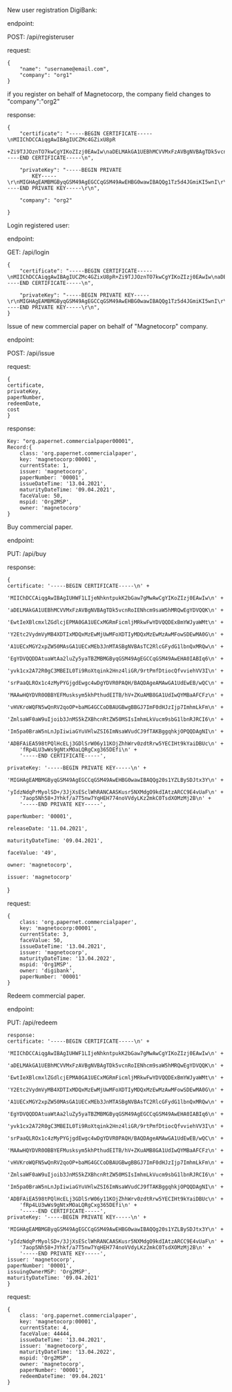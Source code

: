 New user registration DigiBank:

endpoint:

POST: /api/registeruser

request:

    {
        "name": "username@email.com",
        "company": "org1"
    }

if you register on behalf of Magnetocorp, the company field changes to "company":"org2"

response:

    {
        "certificate": "-----BEGIN CERTIFICATE-----\nMIIChDCCAiqgAwIBAgIUCZMc4GZixU8pR
            +Zi9TJJOznTO7kwCgYIKoZIzj0EAwIw\naDELMAkGA1UEBhMCVVMxFzAVBgNVBAgTDk5vcnRoIENhcm9saW5hMRQwEgYDVQQK\nEwtIeXBlcmxlZGdlcjEPMA0GA1UECxMGRmFicmljMRkwFwYDVQQDExBmYWJyaWMt\nY2Etc2VydmVyMB4XDTIxMDQxMjEzMDUwMFoXDTIyMDQxMjEzMTAwMFowSDEwMA0G\nA1UECxMGY2xpZW50MAsGA1UECxMEb3JnMjASBgNVBAsTC2RlcGFydG1lbnQxMRQw\nEgYDVQQDDAtzYW1AdXNhLmNvbTBZMBMGByqGSM49AgEGCCqGSM49AwEHA0IABA8t\n+qEAwl5r6JoKePH+Nptro9mAMHcTGpfYUN1p/WIgvb84yyYgE8g5ru+zJYkFe95X\nk06wdEI1JznK8fD8LK2jgdEwgc4wDgYDVR0PAQH/BAQDAgeAMAwGA1UdEwEB/wQC\nMAAwHQYDVR0OBBYEFAqJbOsHtyI05lvgD2/FcUfgBf6EMB8GA1UdIwQYMBaAFMK0\nKN2qTswAY+B9TUYvLXR/Xdl8MG4GCCoDBAUGBwgBBGJ7ImF0dHJzIjp7ImhmLkFm\nZmlsaWF0aW9uIjoib3JnMi5kZXBhcnRtZW50MSIsImhmLkVucm9sbG1lbnRJRCI6\nInNhbUB1c2EuY29tIiwiaGYuVHlwZSI6ImNsaWVudCJ9fTAKBggqhkjOPQQDAgNI\nADBFAiEAyZeL9X3UO1ctYkE4hZqWBbhIgcLVR0aVMTy4j3DD+rACIB2zuRodsUqI\nXtbUrsG8Io1oHfAPCmwz93ZbYSilGuSy\n-----END CERTIFICATE-----\n",

        "privateKey": "-----BEGIN PRIVATE 
            KEY-----\r\nMIGHAgEAMBMGByqGSM49AgEGCCqGSM49AwEHBG0wawIBAQQg1Tz5d4JGmiKI5wnI\r\nrXSu2VwrQ13XdV7NMP0/vIvzvKmhRANCAAQPLfqhAMJea+iaCnjx/jaba6PZgDB3\r\nExqX2FDdaf1iIL2/OMsmIBPIOa7vsyWJBXveV5NOsHRCNSc5yvHw/Cyt\r\n-----END PRIVATE KEY-----\r\n",

        "company": "org2"

    }

Login registered user:

endpoint:

GET: /api/login

    {
        "certificate": "-----BEGIN CERTIFICATE-----\nMIIChDCCAiqgAwIBAgIUCZMc4GZixU8pR+Zi9TJJOznTO7kwCgYIKoZIzj0EAwIw\naDELMAkGA1UEBhMCVVMxFzAVBgNVBAgTDk5vcnRoIENhcm9saW5hMRQwEgYDVQQK\nEwtIeXBlcmxlZGdlcjEPMA0GA1UECxMGRmFicmljMRkwFwYDVQQDExBmYWJyaWMt\nY2Etc2VydmVyMB4XDTIxMDQxMjEzMDUwMFoXDTIyMDQxMjEzMTAwMFowSDEwMA0G\nA1UECxMGY2xpZW50MAsGA1UECxMEb3JnMjASBgNVBAsTC2RlcGFydG1lbnQxMRQw\nEgYDVQQDDAtzYW1AdXNhLmNvbTBZMBMGByqGSM49AgEGCCqGSM49AwEHA0IABA8t\n+qEAwl5r6JoKePH+Nptro9mAMHcTGpfYUN1p/WIgvb84yyYgE8g5ru+zJYkFe95X\nk06wdEI1JznK8fD8LK2jgdEwgc4wDgYDVR0PAQH/BAQDAgeAMAwGA1UdEwEB/wQC\nMAAwHQYDVR0OBBYEFAqJbOsHtyI05lvgD2/FcUfgBf6EMB8GA1UdIwQYMBaAFMK0\nKN2qTswAY+B9TUYvLXR/Xdl8MG4GCCoDBAUGBwgBBGJ7ImF0dHJzIjp7ImhmLkFm\nZmlsaWF0aW9uIjoib3JnMi5kZXBhcnRtZW50MSIsImhmLkVucm9sbG1lbnRJRCI6\nInNhbUB1c2EuY29tIiwiaGYuVHlwZSI6ImNsaWVudCJ9fTAKBggqhkjOPQQDAgNI\nADBFAiEAyZeL9X3UO1ctYkE4hZqWBbhIgcLVR0aVMTy4j3DD+rACIB2zuRodsUqI\nXtbUrsG8Io1oHfAPCmwz93ZbYSilGuSy\n-----END CERTIFICATE-----\n",

        "privateKey": "-----BEGIN PRIVATE KEY-----\r\nMIGHAgEAMBMGByqGSM49AgEGCCqGSM49AwEHBG0wawIBAQQg1Tz5d4JGmiKI5wnI\r\nrXSu2VwrQ13XdV7NMP0/vIvzvKmhRANCAAQPLfqhAMJea+iaCnjx/jaba6PZgDB3\r\nExqX2FDdaf1iIL2/OMsmIBPIOa7vsyWJBXveV5NOsHRCNSc5yvHw/Cyt\r\n-----END PRIVATE KEY-----\r\n",
    }

Issue of new commercial paper on behalf of "Magnetocorp" company.

endpoint:

POST: /api/issue

request:

    {
    certificate,
    privateKey,
    paperNumber,
    redeemDate,
    cost
    }

response:

    Key: "org.papernet.commercialpaper00001",
    Record:{
        class: 'org.papernet.commercialpaper',
        key: 'magnetocorp:00001',
        currentState: 1,
        issuer: 'magnetocorp',
        paperNumber: '00001',
        issueDateTime: '13.04.2021',
        maturityDateTime: '09.04.2021',
        faceValue: 50,
        mspid: 'Org2MSP',
        owner: 'magnetocorp'
    }

Buy commercial paper.

endpoint:

PUT: /api/buy

response:

    {
    certificate: '-----BEGIN CERTIFICATE-----\n' +
        'MIIChDCCAiqgAwIBAgIUHWF1LIjeNhkntpukK2bGaw7gMwAwCgYIKoZIzj0EAwIw\n' +
        'aDELMAkGA1UEBhMCVVMxFzAVBgNVBAgTDk5vcnRoIENhcm9saW5hMRQwEgYDVQQK\n' +
        'EwtIeXBlcmxlZGdlcjEPMA0GA1UECxMGRmFicmljMRkwFwYDVQQDExBmYWJyaWMt\n' +
        'Y2Etc2VydmVyMB4XDTIxMDQxMzEwMjUwMFoXDTIyMDQxMzEwMzAwMFowSDEwMA0G\n' +
        'A1UECxMGY2xpZW50MAsGA1UECxMEb3JnMTASBgNVBAsTC2RlcGFydG1lbnQxMRQw\n' +
        'EgYDVQQDDAtuaWtAa2luZy5yaTBZMBMGByqGSM49AgEGCCqGSM49AwEHA0IABIq6\n' +
        'yvk1cx2A72R0gC3MBEIL0Ti9RoXtqink2Hnz4liGR/9rtPmfDtiocQfvviehVV3I\n' +
        'srPaaQLROx1c4zMyPYGjgdEwgc4wDgYDVR0PAQH/BAQDAgeAMAwGA1UdEwEB/wQC\n' +
        'MAAwHQYDVR0OBBYEFMusksym5khPthudEITB/hV+ZKuAMB8GA1UdIwQYMBaAFCFz\n' +
        'vHVKroWQFN5wQnRV2qoOP+baMG4GCCoDBAUGBwgBBGJ7ImF0dHJzIjp7ImhmLkFm\n' +
        'ZmlsaWF0aW9uIjoib3JnMS5kZXBhcnRtZW50MSIsImhmLkVucm9sbG1lbnRJRCI6\n' +
        'Im5pa0BraW5nLnJpIiwiaGYuVHlwZSI6ImNsaWVudCJ9fTAKBggqhkjOPQQDAgNI\n' +
        'ADBFAiEA598tPQlHcELj3GDlSrW06y11KOjZhhWrv0zdtRrw5YECIHt9kYaiDBUc\n' +
        'fRp4LU3wWs9gNtxMOaLQRgCxg365DEfi\n' +
        '-----END CERTIFICATE-----',
        
    privateKey: '-----BEGIN PRIVATE KEY-----\n' +
        'MIGHAgEAMBMGByqGSM49AgEGCCqGSM49AwEHBG0wawIBAQQg20s1YZLBySDJtx3Y\n' +
        'yIdzNdqPrMyolSD+/3JjXsESclWhRANCAASKusr5NXMdgO9kdIAtzARCC9E4vUaF\n' +
        '7aop5Nh58+JYhkf/a7T5nw7YqHEH774noVVdyLKz2mkC0TsdXOMzMj2B\n' +
        '-----END PRIVATE KEY-----',

    paperNumber: '00001',

    releaseDate: '11.04.2021',

    maturityDateTime: '09.04.2021',

    faceValue: '49',

    owner: 'magnetocorp',

    issuer: 'magnetocorp'
}

request:

    {
        class: 'org.papernet.commercialpaper',
        key: 'magnetocorp:00001',
        currentState: 3,
        faceValue: 50,
        issueDateTime: '13.04.2021',
        issuer: 'magnetocorp',
        maturityDateTime: '13.04.2022',
        mspid: 'Org1MSP',
        owner: 'digibank',
        paperNumber: '00001'
    }


Redeem commercial paper.

endpoint:

PUT: /api/redeem

    response:
    certificate: '-----BEGIN CERTIFICATE-----\n' +
        'MIIChDCCAiqgAwIBAgIUHWF1LIjeNhkntpukK2bGaw7gMwAwCgYIKoZIzj0EAwIw\n' +
        'aDELMAkGA1UEBhMCVVMxFzAVBgNVBAgTDk5vcnRoIENhcm9saW5hMRQwEgYDVQQK\n' +
        'EwtIeXBlcmxlZGdlcjEPMA0GA1UECxMGRmFicmljMRkwFwYDVQQDExBmYWJyaWMt\n' +
        'Y2Etc2VydmVyMB4XDTIxMDQxMzEwMjUwMFoXDTIyMDQxMzEwMzAwMFowSDEwMA0G\n' +
        'A1UECxMGY2xpZW50MAsGA1UECxMEb3JnMTASBgNVBAsTC2RlcGFydG1lbnQxMRQw\n' +
        'EgYDVQQDDAtuaWtAa2luZy5yaTBZMBMGByqGSM49AgEGCCqGSM49AwEHA0IABIq6\n' +
        'yvk1cx2A72R0gC3MBEIL0Ti9RoXtqink2Hnz4liGR/9rtPmfDtiocQfvviehVV3I\n' +
        'srPaaQLROx1c4zMyPYGjgdEwgc4wDgYDVR0PAQH/BAQDAgeAMAwGA1UdEwEB/wQC\n' +
        'MAAwHQYDVR0OBBYEFMusksym5khPthudEITB/hV+ZKuAMB8GA1UdIwQYMBaAFCFz\n' +
        'vHVKroWQFN5wQnRV2qoOP+baMG4GCCoDBAUGBwgBBGJ7ImF0dHJzIjp7ImhmLkFm\n' +
        'ZmlsaWF0aW9uIjoib3JnMS5kZXBhcnRtZW50MSIsImhmLkVucm9sbG1lbnRJRCI6\n' +
        'Im5pa0BraW5nLnJpIiwiaGYuVHlwZSI6ImNsaWVudCJ9fTAKBggqhkjOPQQDAgNI\n' +
        'ADBFAiEA598tPQlHcELj3GDlSrW06y11KOjZhhWrv0zdtRrw5YECIHt9kYaiDBUc\n' +
        'fRp4LU3wWs9gNtxMOaLQRgCxg365DEfi\n' +
        '-----END CERTIFICATE-----',
    privateKey: '-----BEGIN PRIVATE KEY-----\n' +
        'MIGHAgEAMBMGByqGSM49AgEGCCqGSM49AwEHBG0wawIBAQQg20s1YZLBySDJtx3Y\n' +
        'yIdzNdqPrMyolSD+/3JjXsESclWhRANCAASKusr5NXMdgO9kdIAtzARCC9E4vUaF\n' +
        '7aop5Nh58+JYhkf/a7T5nw7YqHEH774noVVdyLKz2mkC0TsdXOMzMj2B\n' +
        '-----END PRIVATE KEY-----',
    issuer: 'magnetocorp',
    paperNumber: '00001',
    issuingOwnerMSP: 'Org2MSP',
    maturityDateTime: '09.04.2021'
    }

request:

    {
        class: 'org.papernet.commercialpaper',
        key: 'magnetocorp:00001',
        currentState: 4,
        faceValue: 44444,
        issueDateTime: '13.04.2021',
        issuer: 'magnetocorp',
        maturityDateTime: '13.04.2022',
        mspid: 'Org2MSP',
        owner: 'magnetocorp',
        paperNumber: '00001',
        redeemDateTime: '09.04.2021'
    }